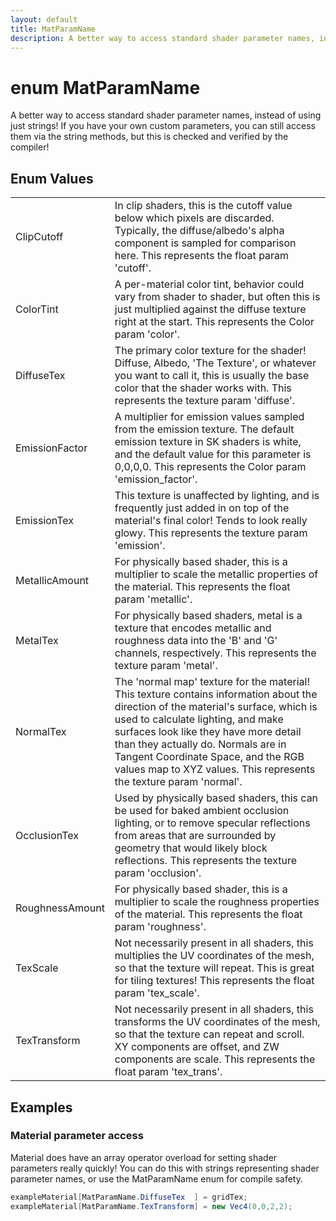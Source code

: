 ```yaml
---
layout: default
title: MatParamName
description: A better way to access standard shader parameter names, instead of using just strings! If you have your own custom parameters, you can still access them via the string methods, but this is checked and verified by the compiler!
---
```

# enum MatParamName

A better way to access standard shader parameter names,
instead of using just strings! If you have your own custom
parameters, you can still access them via the string methods, but
this is checked and verified by the compiler!

## Enum Values

|  |  |
|--|--|
|ClipCutoff|In clip shaders, this is the cutoff value below which pixels are discarded. Typically, the diffuse/albedo's alpha component is sampled for comparison here.  This represents the float param 'cutoff'.|
|ColorTint|A per-material color tint, behavior could vary from shader to shader, but often this is just multiplied against the diffuse texture right at the start.  This represents the Color param 'color'.|
|DiffuseTex|The primary color texture for the shader! Diffuse, Albedo, 'The Texture', or whatever you want to call it, this is usually the base color that the shader works with.  This represents the texture param 'diffuse'.|
|EmissionFactor|A multiplier for emission values sampled from the emission texture. The default emission texture in SK shaders is white, and the default value for this parameter is 0,0,0,0.  This represents the Color param 'emission_factor'.|
|EmissionTex|This texture is unaffected by lighting, and is frequently just added in on top of the material's final color! Tends to look really glowy.  This represents the texture param 'emission'.|
|MetallicAmount|For physically based shader, this is a multiplier to scale the metallic properties of the material.  This represents the float param 'metallic'.|
|MetalTex|For physically based shaders, metal is a texture that encodes metallic and roughness data into the 'B' and 'G' channels, respectively.  This represents the texture param 'metal'.|
|NormalTex|The 'normal map' texture for the material! This texture contains information about the direction of the material's surface, which is used to calculate lighting, and make surfaces look like they have more detail than they actually do. Normals are in Tangent Coordinate Space, and the RGB values map to XYZ values.  This represents the texture param 'normal'.|
|OcclusionTex|Used by physically based shaders, this can be used for baked ambient occlusion lighting, or to remove specular reflections from areas that are surrounded by geometry that would likely block reflections.  This represents the texture param 'occlusion'.|
|RoughnessAmount|For physically based shader, this is a multiplier to scale the roughness properties of the material.  This represents the float param 'roughness'.|
|TexScale|Not necessarily present in all shaders, this multiplies the UV coordinates of the mesh, so that the texture will repeat. This is great for tiling textures!  This represents the float param 'tex_scale'.|
|TexTransform|Not necessarily present in all shaders, this transforms the UV coordinates of the mesh, so that the texture can repeat and scroll. XY components are offset, and ZW components are scale.  This represents the float param 'tex_trans'.|

## Examples

### Material parameter access
Material does have an array operator overload for setting
shader parameters really quickly! You can do this with strings
representing shader parameter names, or use the MatParamName
enum for compile safety.
```csharp
exampleMaterial[MatParamName.DiffuseTex  ] = gridTex;
exampleMaterial[MatParamName.TexTransform] = new Vec4(0,0,2,2);
```

